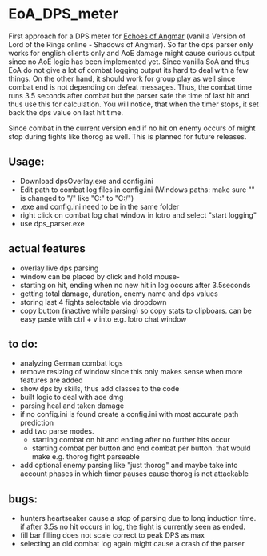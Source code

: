 # EoA_DPS_meter

First approach for a DPS meter for [Echoes of Angmar](https://www.echoesofangmar.com/) (vanilla Version of Lord of the Rings online - Shadows of Angmar). So far the dps parser only works for english clients only and AoE damage might cause curious output since no AoE logic has been implemented yet. Since vanilla SoA and thus EoA do not give a lot of combat logging output its hard to deal with a few things. On the other hand, it should work for group play as well since combat end is not depending on defeat messages. Thus, the combat time runs 3.5 seconds after combat but the parser safe the time of last hit and thus use this for calculation. You will notice, that when the timer stops, it set back the dps value on last hit time.

Since combat in the current version end if no hit on enemy occurs of might stop during fights like thorog as well. This is planned for future releases. 

## Usage:

- Download dpsOverlay.exe and config.ini
- Edit path to combat log files in config.ini (Windows paths: make sure "\" is changed to "/" like "C:\" to "C:/") 
- .exe and config.ini need to be in the same folder
- right click on combat log chat window in lotro and select "start logging"
- use dps_parser.exe  

## actual features
- overlay live dps parsing
- window can be placed by click and hold mouse- 
- starting on hit, ending when no new hit in log occurs after 3.5seconds
- getting total damage, duration, enemy name and dps values
- storing last 4 fights selectable via dropdown
- copy button (inactive while parsing) so copy stats to clipboars. can be easy paste with ctrl + v into e.g. lotro chat window
## to do:

- analyzing German combat logs
- remove resizing of window since this only makes sense when more features are added
- show dps by skills, thus add classes to the code
- built logic to deal with aoe dmg
- parsing heal and taken damage
- if no config.ini is found create a config.ini with most accurate path prediction 
- add two parse modes.
  - starting combat on hit and ending after no further hits occur
  - starting combat per button and end combat per button. that would make e.g. thorog fight parseable
- add optional enemy parsing like "just thorog" and maybe take into account phases in which timer pauses cause thorog is not attackable

## bugs:

- hunters heartseaker cause a stop of parsing due to long induction time. if after 3.5s no hit occurs in log, the fight is currently seen as ended. 
- fill bar filling does not scale correct to peak DPS as max
- selecting an old combat log again might cause a crash of the parser

